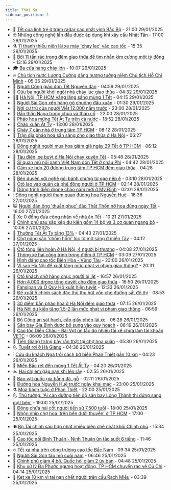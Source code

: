 ```yaml
---
title: Thời Sự
sidebar_position: 1
---
```


<!-- vnexpress-thoi-su:START -->
- 🦒 [Tết của lính trẻ ở trạm radar cao nhất vịnh Bắc Bộ](https://vnexpress.net/tet-cua-linh-tre-o-tram-radar-cao-nhat-vinh-bac-bo-4843412.html) - 21:00 29/01/2025
- 🤓 [Những công nghệ lần đầu được áp dụng khi xây cầu Nhật Tân](https://vnexpress.net/nhung-cong-nghe-lan-dau-duoc-ap-dung-khi-xay-cau-nhat-tan-4838903.html) - 17:00 29/01/2025
- ⚗️ [11 thanh thiếu niên lái xe máy &#39;chạy lạc&#39; vào cao tốc](https://vnexpress.net/11-thanh-thieu-nien-lai-xe-may-chay-lac-vao-cao-toc-4844310.html) - 15:35 29/01/2025
- 🌊 [Bới 11 tấn rác trong đêm giao thừa để tìm nhẫn kim cương một tỷ đồng](https://vnexpress.net/boi-11-tan-rac-trong-dem-giao-thua-de-tim-nhan-kim-cuong-mot-ty-dong-4844286.html) - 13:16 29/01/2025
- 🎓 [Ba cửa hàng cháy lớn](https://vnexpress.net/ba-cua-hang-chay-lon-4844270.html) - 10:07 29/01/2025
- 🔥 [Chủ tịch nước Lương Cường dâng hương tưởng niệm Chủ tịch Hồ Chí Minh](https://vnexpress.net/chu-tich-nuoc-luong-cuong-dang-huong-tuong-niem-chu-tich-ho-chi-minh-4844209.html) - 05:35 29/01/2025
- 🦏 [Người Công giáo đón Tết Nguyên đán](https://vnexpress.net/nguoi-cong-giao-don-tet-nguyen-dan-4843907.html) - 04:59 29/01/2025
- 👺 [Cứu ba người khỏi ngôi nhà cháy lúc giao thừa](https://vnexpress.net/cuu-ba-nguoi-khoi-ngoi-nha-chay-luc-giao-thua-4844187.html) - 04:32 29/01/2025
- 🧑‍🏫 [Hà Nội, TP HCM vắng lặng sáng mùng 1 Tết](https://vnexpress.net/ha-noi-tp-hcm-vang-lang-sang-mung-1-tet-4844165.html) - 04:15 29/01/2025
- 🚦 [Người Sài Gòn xếp hàng gõ chuông đầu xuân](https://vnexpress.net/nguoi-sai-gon-xep-hang-go-chuong-dau-xuan-4844142.html) - 01:30 29/01/2025
- 🎉 [Nơi cư trú của người Việt 12.000 năm trước](https://vnexpress.net/noi-cu-tru-cua-nguoi-viet-12-000-nam-truoc-4843087.html) - 23:00 28/01/2025
- 🦒 [Rắn thần Naga trong chùa và tháp cổ](https://vnexpress.net/ran-than-naga-trong-chua-va-thap-co-4842019.html) - 22:00 28/01/2025
- 🤗 [Pháo hoa mừng Tết Ất Tỵ trên cả nước](https://vnexpress.net/phao-hoa-mung-tet-at-ty-tren-ca-nuoc-4844112.html) - 18:52 28/01/2025
- 💼 [Chào xuân Ất Tỵ](https://vnexpress.net/chao-xuan-at-ty-2025-4844050.html) - 13:00 28/01/2025
- 🤩 [Cháy 7 căn nhà ở trung tâm TP HCM](https://vnexpress.net/chay-7-can-nha-o-trung-tam-tp-hcm-4844020.html) - 08:12 28/01/2025
- 🤡 [Trận địa pháo hoa sẵn sàng cho giao thừa ở Hà Nội](https://vnexpress.net/tran-dia-phao-hoa-san-sang-cho-giao-thua-o-ha-noi-4843979.html) - 06:27 28/01/2025
- 💯 [Đông nghịt người mua hoa giảm giá ngày 29 Tết ở TP HCM](https://vnexpress.net/dong-nghit-nguoi-mua-hoa-giam-gia-ngay-29-tet-o-tp-hcm-4843987.html) - 06:12 28/01/2025
- 👺 [Tàu điện, xe buýt ở Hà Nội chạy xuyên Tết](https://vnexpress.net/tau-dien-xe-buyt-o-ha-noi-chay-xuyen-tet-4843975.html) - 05:48 28/01/2025
- 🌮 [Sĩ quan mũ nồi xanh Việt Nam đón Tết ở châu Phi](https://vnexpress.net/si-quan-mu-noi-xanh-viet-nam-don-tet-o-chau-phi-4843971.html) - 04:42 28/01/2025
- 🥸 [Cấm xe hơn 20 đường trung tâm TP HCM đêm giao thừa](https://vnexpress.net/cam-xe-hon-20-duong-trung-tam-tp-hcm-dem-giao-thua-4843981.html) - 04:28 28/01/2025
- 🐻 [Bén duyên với nghề gói bánh chưng từ gạo nếp ế](https://vnexpress.net/ben-duyen-voi-nghe-goi-banh-chung-tu-gao-nep-e-4843258.html) - 03:10 28/01/2025
- 👀 [Ôtô lao vào quán cà phê đông người ở TP HCM](https://vnexpress.net/oto-lao-vao-quan-ca-phe-dong-nguoi-o-tp-hcm-4843943.html) - 02:14 28/01/2025
- 🤔 [Dừng trình diễn drone chào năm mới ở Mỹ Đình](https://vnexpress.net/dung-trinh-dien-drone-chao-nam-moi-o-my-dinh-4843940.html) - 02:01 28/01/2025
- 🕯 [Đông nghịt người tham quan đường hoa Nguyễn Huệ](https://vnexpress.net/dong-nghit-nguoi-tham-quan-duong-hoa-nguyen-hue-4843881.html) - 16:36 27/01/2025
- 😺 [Người đàn ông &#39;thuần phục&#39; đào Thất Thốn nở hoa đúng ngày Tết](https://vnexpress.net/nguoi-dan-ong-thuan-phuc-dao-that-thon-no-hoa-dung-ngay-tet-4843755.html) - 16:00 27/01/2025
- 🦆 [Xe 0 đồng đưa công nhân về nhà ăn Tết](https://vnexpress.net/xe-0-dong-dua-cong-nhan-ve-nha-an-tet-4843761.html) - 10:21 27/01/2025
- 🧰 [Chính phủ sau sắp xếp dự kiến gồm 14 bộ và 3 cơ quan ngang bộ](https://vnexpress.net/chinh-phu-sau-sap-xep-du-kien-gom-14-bo-va-3-co-quan-ngang-bo-4843819.html) - 10:06 27/01/2025
- 🦍 [Thưởng Tết Ất Tỵ tăng 13%](https://vnexpress.net/thuong-tet-at-ty-tang-13-4843759.html) - 04:43 27/01/2025
- 🧰 [Chợ nông sản &#39;chồm hổm&#39; lúc tờ mờ sáng ở miền Tây](https://vnexpress.net/cho-nong-san-chom-hom-luc-to-mo-sang-o-mien-tay-4843501.html) - 04:12 27/01/2025
- 💃 [Ôtô tông liên hoàn ở Hà Nội, 4 người bị thương](https://vnexpress.net/oto-tong-lien-hoan-o-ha-noi-4-nguoi-bi-thuong-4843741.html) - 04:08 27/01/2025
- 🧰 [Thông xe hai công trình trọng điểm ở TP HCM](https://vnexpress.net/thong-xe-hai-cong-trinh-trong-diem-o-tp-hcm-4843728.html) - 03:09 27/01/2025
- 🚀 [Hình dáng cao tốc Biên Hòa - Vũng Tàu](https://vnexpress.net/hinh-dang-cao-toc-bien-hoa-vung-tau-4843460.html) - 23:00 26/01/2025
- 🎊 [Vì sao Hà Nội đề xuất tăng mức phạt vi phạm giao thông?](https://vnexpress.net/vi-sao-ha-noi-de-xuat-tang-muc-phat-vi-pham-giao-thong-vnepre-4843594.html) - 20:31 26/01/2025
- 🤭 [Ôtô khách chở hàng chục người bị lật](https://vnexpress.net/oto-khach-cho-hang-chuc-nguoi-bi-lat-4843679.html) - 16:57 26/01/2025
- 🤗 [Hơn 4.000 drone tổng duyệt cho đêm giao thừa](https://vnexpress.net/hon-4-000-drone-tong-duyet-cho-dem-giao-thua-4843673.html) - 16:50 26/01/2025
- 🌈 [Fansipan và Ô Quy Hồ xuất hiện tuyết](https://vnexpress.net/fansipan-va-o-quy-ho-xuat-hien-tuyet-4843628.html) - 12:33 26/01/2025
- 🦣 [Đề xuất 5 chính sách đặc thù thu hút vốn cho đường sắt đô thị](https://vnexpress.net/de-xuat-5-chinh-sach-dac-thu-thu-hut-von-cho-duong-sat-do-thi-4843589.html) - 08:53 26/01/2025
- 🎡 [30 điểm bắn pháo hoa ở Hà Nội đêm giao thừa](https://vnexpress.net/30-diem-ban-phao-hoa-o-ha-noi-dem-giao-thua-4843545.html) - 07:15 26/01/2025
- 🦏 [Hà Nội dự kiến tăng 1,5-2 lần mức phạt vi phạm giao thông](https://vnexpress.net/ha-noi-du-kien-tang-1-5-2-lan-muc-phat-vi-pham-giao-thong-4843454.html) - 06:59 26/01/2025
- 🎊 [Bộ Công an sát hạch, cấp giấy phép lái xe](https://vnexpress.net/bo-cong-an-sat-hach-cap-giay-phep-lai-xe-4843525.html) - 06:28 26/01/2025
- 🫶 [Sân bay Gia Bình được bổ sung vào quy hoạch](https://vnexpress.net/san-bay-gia-binh-duoc-bo-sung-vao-quy-hoach-4843539.html) - 06:19 26/01/2025
- 🤔 [Cao tốc Diễn Châu - Bãi Vọt ùn tắc do nhiều tài xế chưa làm tài khoản VETC](https://vnexpress.net/cao-toc-dien-chau-bai-vot-un-tac-do-nhieu-tai-xe-chua-lam-tai-khoan-vetc-4843518.html) - 06:09 26/01/2025
- 🤠 [Tiền Giang trưng bày rắn thật tại chợ hoa xuân](https://vnexpress.net/tien-giang-trung-bay-ran-that-tai-cho-hoa-xuan-4843524.html) - 05:30 26/01/2025
- 🌜 [Tuyết rơi ở Hà Giang](https://vnexpress.net/tuyet-roi-o-ha-giang-4843494.html) - 04:36 26/01/2025
- 🕯 [Cứu du khách Nga trôi cách bờ biển Phan Thiết gần 10 km](https://vnexpress.net/cuu-du-khach-nga-troi-cach-bo-bien-phan-thiet-gan-10-km-4843493.html) - 04:23 26/01/2025
- 🤔 [Miền Bắc rét đến mùng 1 Tết Ất Tỵ](https://vnexpress.net/mien-bac-ret-den-mung-1-tet-at-ty-4843426.html) - 04:20 26/01/2025
- 🏊 [Hai chị em gặp nạn khi lên rẫy](https://vnexpress.net/hai-chi-em-gap-nan-khi-len-ray-4843419.html) - 02:55 26/01/2025
- 🌮 [Bảo vật quốc gia bằng đá, gỗ](https://vnexpress.net/bao-vat-quoc-gia-bang-da-go-4842132.html) - 02:11 26/01/2025
- 🫣 [Đường hoa Nguyễn Huệ trước ngày khai mạc](https://vnexpress.net/duong-hoa-nguyen-hue-truoc-ngay-khai-mac-4843283.html) - 23:00 25/01/2025
- ⚗️ [Mùa bạch tuộc ở Phan Thiết](https://vnexpress.net/mua-bach-tuoc-o-phan-thiet-4843040.html) - 22:00 25/01/2025
- 🌜 [Thủ tướng: &#39;Ai cản đường tiến độ sân bay Long Thành thì đứng sang một bên&#39;](https://vnexpress.net/thu-tuong-ai-can-duong-tien-do-san-bay-long-thanh-thi-dung-sang-mot-ben-4843320.html) - 19:00 25/01/2025
- 🌁 [Động chứa hài cốt người tiền sử 7.500 tuổi](https://vnexpress.net/dong-chua-hai-cot-nguoi-tien-su-7-500-tuoi-4841643.html) - 18:00 25/01/2025
- 🐲 [Nhộn nhịp chợ hoa &#39;trên bến dưới thuyền&#39; ở TP HCM](https://vnexpress.net/nhon-nhip-cho-hoa-tren-ben-duoi-thuyen-o-tp-hcm-4843244.html) - 17:00 25/01/2025
- ⛽️ [Bộ Tài chính sau hợp nhất nhiều biên chế nhất khối Chính phủ](https://vnexpress.net/bo-tai-chinh-sau-hop-nhat-nhieu-bien-che-nhat-khoi-chinh-phu-4843331.html) - 15:34 25/01/2025
- 🗽 [Cao tốc nối Bình Thuận - Ninh Thuận ùn tắc suốt 6 tiếng](https://vnexpress.net/cao-toc-noi-binh-thuan-ninh-thuan-un-tac-suot-6-tieng-4843271.html) - 11:46 25/01/2025
- 🔥 [Tết xa nhà trên công trường cao tốc Bắc Nam](https://vnexpress.net/tet-xa-nha-tren-cong-truong-cao-toc-bac-nam-4842066.html) - 09:34 25/01/2025
- 💯 [Người Sài Gòn tảo mộ cuối năm](https://vnexpress.net/nguoi-sai-gon-tao-mo-cuoi-nam-4843226.html) - 06:46 25/01/2025
- 🦆 [Chính phủ giảm 4 bộ, Quốc hội giảm 2 ủy ban](https://vnexpress.net/chinh-phu-giam-4-bo-quoc-hoi-giam-2-uy-ban-4843198.html) - 04:48 25/01/2025
- 🫣 [Khu xử lý Đa Phước ngưng hoạt động, TP HCM chuyển rác về Củ Chi](https://vnexpress.net/khu-xu-ly-da-phuoc-ngung-hoat-dong-tp-hcm-chuyen-rac-ve-cu-chi-4843192.html) - 04:14 25/01/2025
- 🤡 [Kẹt xe 10 km vì tai nạn chết người trên cầu Rạch Miễu](https://vnexpress.net/ket-xe-10-km-vi-tai-nan-chet-nguoi-tren-cau-rach-mieu-4843173.html) - 03:39 25/01/2025<!-- vnexpress-thoi-su:END -->